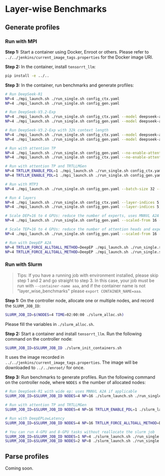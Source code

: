 # Layer-wise Benchmarks

## Generate profiles

### Run with MPI

**Step 1:** Start a container using Docker, Enroot or others. Please refer to `../../jenkins/current_image_tags.properties` for the Docker image URI.

**Step 2:** In the container, install `tensorrt_llm`:

```bash
pip install -e ../..
```

**Step 3:** In the container, run benchmarks and generate profiles:

```bash
# Run DeepSeek-R1
NP=4 ./mpi_launch.sh ./run_single.sh config_ctx.yaml
NP=4 ./mpi_launch.sh ./run_single.sh config_gen.yaml

# Run DeepSeek-V3.2-Exp
NP=4 ./mpi_launch.sh ./run_single.sh config_ctx.yaml --model deepseek-ai/DeepSeek-V3.2-Exp --tokens-per-block 64 --moe-backend DEEPGEMM
NP=4 ./mpi_launch.sh ./run_single.sh config_gen.yaml --model deepseek-ai/DeepSeek-V3.2-Exp --tokens-per-block 64 --moe-backend DEEPGEMM

# Run DeepSeek-V3.2-Exp with 32k context length
NP=4 ./mpi_launch.sh ./run_single.sh config_ctx.yaml --model deepseek-ai/DeepSeek-V3.2-Exp --tokens-per-block 64 --max-seq-len $((32768 + 1024 + 4)) --max-num-tokens $((32768 + 1024 + 4)) --moe-backend DEEPGEMM --batch-size 1 --seq-len-q 32769
NP=4 ./mpi_launch.sh ./run_single.sh config_gen.yaml --model deepseek-ai/DeepSeek-V3.2-Exp --tokens-per-block 64 --max-seq-len $((32768 + 1024 + 4)) --moe-backend DEEPGEMM --seq-len-kv-cache 32769

# Run with attention TP
NP=4 ./mpi_launch.sh ./run_single.sh config_gen.yaml --no-enable-attention-dp
NP=4 ./mpi_launch.sh ./run_single.sh config_ctx.yaml --no-enable-attention-dp

# Run with attention TP and TRTLLMGen
NP=4 TRTLLM_ENABLE_PDL=1 ./mpi_launch.sh ./run_single.sh config_ctx.yaml --no-enable-attention-dp --moe-backend TRTLLM
NP=4 TRTLLM_ENABLE_PDL=1 ./mpi_launch.sh ./run_single.sh config_gen.yaml --no-enable-attention-dp --moe-backend TRTLLM

# Run with MTP3
NP=4 ./mpi_launch.sh ./run_single.sh config_gen.yaml --batch-size 32 --seq-len-q 4

# Run 4 layers
NP=4 ./mpi_launch.sh ./run_single.sh config_ctx.yaml --layer-indices 5,6,7,8
NP=4 ./mpi_launch.sh ./run_single.sh config_gen.yaml --layer-indices 5,6,7,8

# Scale DEP=16 to 4 GPUs: reduce the number of experts, uses MNNVL A2A if applicable
NP=4 ./mpi_launch.sh ./run_single.sh config_gen.yaml --scaled-from 16 --moe-backend WIDEEP

# Scale TEP=16 to 4 GPUs: reduce the number of attention heads and experts
NP=4 ./mpi_launch.sh ./run_single.sh config_gen.yaml --scaled-from 16 --no-enable-attention-dp

# Run with DeepEP A2A
NP=4 TRTLLM_FORCE_ALLTOALL_METHOD=DeepEP ./mpi_launch.sh ./run_single.sh config_ctx.yaml --moe-backend WIDEEP
NP=4 TRTLLM_FORCE_ALLTOALL_METHOD=DeepEP ./mpi_launch.sh ./run_single.sh config_gen.yaml --moe-backend WIDEEP
```

### Run with Slurm

> Tips: If you have a running job with environment installed, please skip step 1 and 2 and go straight to step 3. In this case, your job must be run with `--container-name aaa`, and if the container name is not "layer_wise_benchmarks" please `export CONTAINER_NAME=aaa`.

**Step 1:** On the controller node, allocate one or multiple nodes, and record the `SLURM_JOB_ID`:

```bash
SLURM_JOB_ID=$(NODES=4 TIME=02:00:00 ./slurm_alloc.sh)
```

Please fill the variables in `./slurm_alloc.sh`.

**Step 2:** Start a container and install `tensorrt_llm`. Run the following command on the controller node:

```bash
SLURM_JOB_ID=$SLURM_JOB_ID ./slurm_init_containers.sh
```

It uses the image recorded in `../../jenkins/current_image_tags.properties`. The image will be downloaded to `../../enroot/` for once.

**Step 3:** Run benchmarks to generate profiles. Run the following command on the controller node, where `NODES` &le; the number of allocated nodes:

```bash
# Run DeepSeek-R1 with wide ep: uses MNNVL A2A if applicable
SLURM_JOB_ID=$SLURM_JOB_ID NODES=4 NP=16 ./slurm_launch.sh ./run_single.sh config_gen.yaml --moe-backend WIDEEP

# Run with attention TP and TRTLLMGen
SLURM_JOB_ID=$SLURM_JOB_ID NODES=4 NP=16 TRTLLM_ENABLE_PDL=1 ./slurm_launch.sh ./run_single.sh config_gen.yaml --no-enable-attention-dp --moe-backend TRTLLM

# Run with DeepEPLowLatency
SLURM_JOB_ID=$SLURM_JOB_ID NODES=4 NP=16 TRTLLM_FORCE_ALLTOALL_METHOD=DeepEPLowLatency ./slurm_launch.sh ./run_single.sh config_gen.yaml --moe-backend WIDEEP

# You can run 4-GPU and 8-GPU tasks without reallocate the slurm job
SLURM_JOB_ID=$SLURM_JOB_ID NODES=1 NP=4 ./slurm_launch.sh ./run_single.sh config_ctx.yaml
SLURM_JOB_ID=$SLURM_JOB_ID NODES=2 NP=8 ./slurm_launch.sh ./run_single.sh config_ctx.yaml
```

## Parse profiles

Coming soon.
